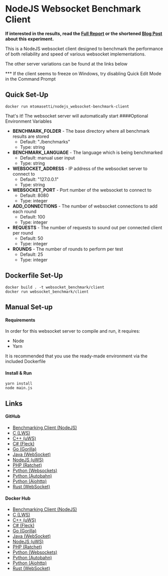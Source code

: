 # NodeJS Websocket Benchmark Client

<b>If interested in the results, read the [Full Report](https://www.researchgate.net/publication/348993267_An_Analysis_of_the_Performance_of_Websockets_in_Various_Programming_Languages_and_Libraries) 
or the shortened [Blog Post](https://matttomasetti.medium.com/websocket-performance-comparison-10dc89367055) 
about this experiment.</b>

This is a NodeJS websocket client designed to 
benchmark the performance of both reliability and speed of various 
websocket implementations.

The other server variations can be found at the links below

*** If the client seems to freeze on Windows, try disabling Quick Edit Mode in the Command Prompt
 
## Quick Set-Up
```
docker run mtomasetti/nodejs_websocket-benchmark-client
```
That's it! The websocket server will automatically start
####Optional Environment Variables
* <b>BENCHMARK_FOLDER</b> - The base directory where all benchmark results are stored
    * Default: "./benchmarks"
    * Type: string
* <b>BENCHMARK_LANGUAGE</b> - The language which is being benchmarked
    * Default: manual user input
    * Type: string
* <b>WEBSOCKET_ADDRESS</b> - IP address of the websocket server to connect to
    * Default: "127.0.0.1"
    * Type: string
* <b>WEBSOCKET_PORT</b>  - Port number of the websocket to connect to
    * Default: 8080
    * Type: integer
* <b>ADD_CONNECTIONS</b>  - The number of websocket connections to add each round
    * Default: 100
    * Type: integer
* <b>REQUESTS</b> - The number of requests to sound out per connected client per round
    * Default: 50
    * Type: integer
* <b>ROUNDS</b> - The number of rounds to perform per test
    * Default: 25
    * Type: integer


## Dockerfile Set-Up
```
docker build . -t websocket_benchmark/client
docker run websocket_benchmark/client
```

## Manual Set-up
#### Requirements
In order for this websocket server to compile and run, it requires:
* Node
* Yarn

It is recommended that you use the ready-made environment via the
included Dockerfile

#### Install & Run
```
yarn install
node main.js
```

## Links

#### GitHub
* [Benchmarking Client (NodeJS)](https://github.com/matttomasetti/NodeJS_Websocket-Benchmark-Client)
* [C (LWS)](https://github.com/matttomasetti/C-LWS_Websocket-Benchmark-Server)
* [C++ (uWS)](https://github.com/matttomasetti/CPP-uWS_Websocket-Benchmark-Server)
* [C# (Fleck)](https://github.com/matttomasetti/CS-Fleck_Websocket-Benchmark-Server)
* [Go (Gorilla)](https://github.com/matttomasetti/Go-Gorilla_Websocket-Benchmark-Server)
* [Java (WebSocket)](https://github.com/matttomasetti/Java-WebSocket_Websocket-Benchmark-Server)
* [NodeJS (uWS)](https://github.com/matttomasetti/NodeJS-uWS_Websocket-Benchmark-Server)
* [PHP (Ratchet)](https://github.com/matttomasetti/PHP-Ratchet_Websocket-Benchmark-Server)
* [Python (Websockets)](https://github.com/matttomasetti/Python-Websockets_Websocket-Benchmark-Server)
* [Python (Autobahn)](https://github.com/matttomasetti/Python-Autobahn_Websocket-Benchmark-Server)
* [Python (Aiohttp)](https://github.com/matttomasetti/Python-Aiohttp_Websocket-Benchmark-Server)
* [Rust (WebSocket)](https://github.com/matttomasetti/Rust-WebSocket_Websocket-Benchmark-Server)

#### Docker Hub
* [Benchmarking Client (NodeJS)](https://hub.docker.com/r/mtomasetti/nodejs_websocket-benchmark-client)
* [C (LWS)](https://hub.docker.com/r/mtomasetti/c-lws_websocket-benchmark-server)
* [C++ (uWS)](https://hub.docker.com/r/mtomasetti/cpp-uws_websocket-benchmark-server)
* [C# (Fleck)](https://hub.docker.com/repository/docker/mtomasetti/cs-fleck_websocket-benchmark-server)
* [Go (Gorilla)](https://hub.docker.com/r/mtomasetti/go-gorilla_websocket-benchmark-server)
* [Java (WebSocket)](https://hub.docker.com/r/mtomasetti/java-websocket_websocket-benchmark-server)
* [NodeJS (uWS)](https://hub.docker.com/r/mtomasetti/nodejs-uws_websocket-benchmark-server)
* [PHP (Ratchet)](https://hub.docker.com/r/mtomasetti/php-ratchet_websocket-benchmark-server)
* [Python (Websockets)](https://hub.docker.com/r/mtomasetti/python-websockets_websocket-benchmark-server)
* [Python (Autobahn)](https://hub.docker.com/repository/docker/mtomasetti/python-autobahn_websocket-benchmark-server)
* [Python (Aiohttp)](https://hub.docker.com/repository/docker/mtomasetti/python-aiohttp_websocket-benchmark-server)
* [Rust (WebSocket)](https://hub.docker.com/r/mtomasetti/rust-websocket_websocket-benchmark-server)
